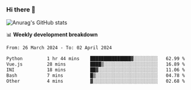 ### Hi there 👋
![Anurag's GitHub stats](https://github-readme-stats.vercel.app/api?username=jami1024&show_icons=true&theme=radical)

📊 **Weekly development breakdown**
<!--START_SECTION:waka-->

```txt
From: 26 March 2024 - To: 02 April 2024

Python         1 hr 44 mins    ███████████████▓░░░░░░░░░   62.99 %
Vue.js         28 mins         ████▒░░░░░░░░░░░░░░░░░░░░   16.89 %
INI            18 mins         ██▓░░░░░░░░░░░░░░░░░░░░░░   11.06 %
Bash           7 mins          █▒░░░░░░░░░░░░░░░░░░░░░░░   04.78 %
Other          4 mins          ▓░░░░░░░░░░░░░░░░░░░░░░░░   02.68 %
```

<!--END_SECTION:waka-->
<!--
**jami1024/jami1024** is a ✨ _special_ ✨ repository because its `README.md` (this file) appears on your GitHub profile.

Here are some ideas to get you started:

- 🔭 I’m currently working on ...
- 🌱 I’m currently learning ...
- 👯 I’m looking to collaborate on ...
- 🤔 I’m looking for help with ...
- 💬 Ask me about ...
- 📫 How to reach me: ...
- 😄 Pronouns: ...
- ⚡ Fun fact: ...
-->
